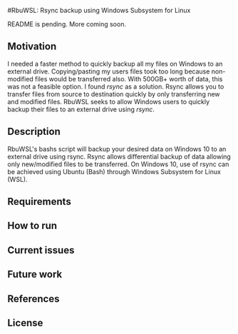 #RbuWSL: Rsync backup using Windows Subsystem for Linux

README is pending. More coming soon. 

## Motivation
I needed a faster method to quickly backup all my files on Windows to an external drive. Copying/pasting my users files took too long because non-modified files would be transferred also. With 500GB+ worth of data, this was not a feasible option. I found *rsync* as a solution. Rsync allows you to transfer files from source to destination quickly by only transferring new and modified files. RbuWSL seeks to allow Windows users to quickly backup their files to an external drive using *rsync*. 

## Description
RbuWSL's bashs script will backup your desired data on Windows 10 to an external drive using rsync. Rsync allows differential backup of data allowing only new/modified files to be transferred. On Windows 10, use of rsync can be achieved using Ubuntu (Bash) through Windows Subsystem for Linux (WSL). 


## Requirements

## How to run 

## Current issues

## Future work

## References 

## License
